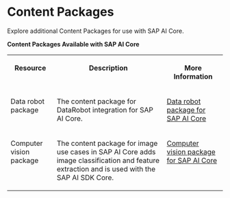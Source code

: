 <!-- loio9e1c83dee02942dd9f95f56d43754c20 -->

# Content Packages

Explore additional Content Packages for use with SAP AI Core.

**Content Packages Available with SAP AI Core**


<table>
<tr>
<th valign="top">

Resource

</th>
<th valign="top">

Description

</th>
<th valign="top">

More Information

</th>
</tr>
<tr>
<td valign="top">

Data robot package

</td>
<td valign="top">

The content package for DataRobot integration for SAP AI Core.

</td>
<td valign="top">

[Data robot package for SAP AI Core](https://pypi.org/project/sap-ai-core-datarobot/) 

</td>
</tr>
<tr>
<td valign="top">

Computer vision package

</td>
<td valign="top">

The content package for image use cases in SAP AI Core adds image classification and feature extraction and is used with the SAP AI SDK Core.

</td>
<td valign="top">

[Computer vision package for SAP AI Core](https://pypi.org/project/sap-computer-vision-package/) 

</td>
</tr>
</table>

